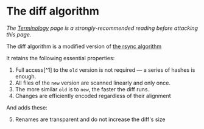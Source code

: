
# The diff algorithm

*The [Terminology](../terminology.md) page is a strongly-recommended reading before
attacking this page.*

The diff algorithm is a modified version of [the rsync algorithm][rsync]

It retains the following essential properties:

  1. Full access[^1] to the `old` version is not required — a series of hashes is enough.
  2. All files of the `new` version are scanned linearly and only once.
  3. The more similar `old` is to `new`, the faster the diff runs.
  4. Changes are efficiently encoded regardless of their alignment

And adds these:

  5. Renames are transparent and do not increase the diff's size

[rsync]: https://www.samba.org/~tridge/phd_thesis.pdf
